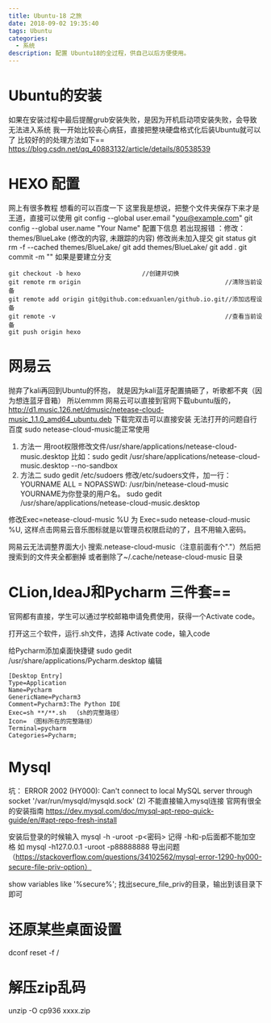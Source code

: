 ```yaml
---
title: Ubuntu-18 之旅
date: 2018-09-02 19:35:40
tags: Ubuntu
categories:
  - 系统
description: 配置 Ubuntu18的全过程，供自己以后方便使用。
---
```


# Ubuntu的安装
如果在安装过程中最后提醒grub安装失败，是因为开机启动项安装失败，会导致无法进入系统
我一开始比较丧心病狂，直接把整块硬盘格式化后装Ubuntu就可以了
比较好的的处理方法如下==
https://blog.csdn.net/qq_40883132/article/details/80538539

# HEXO 配置
网上有很多教程
想看的可以百度一下
这里我是想说，把整个文件夹保存下来才是王道，直接可以使用
git config --global user.email "you@example.com"
git config --global user.name "Your Name"
配置下信息
若出现报错 ：修改： themes/BlueLake (修改的内容, 未跟踪的内容) 修改尚未加入提交
git status
git rm -f --cached themes/BlueLake/
git add themes/BlueLake/
git add .
git commit -m ""
如果是要建立分支
```
git checkout -b hexo                 //创建并切换
git remote rm origin                                        //清除当前设备
git remote add origin git@github.com:edxuanlen/github.io.git//添加远程设备
git remote -v                                               //查看当前设备
git push origin hexo                                        
```

# 网易云
抛弃了kali再回到Ubuntu的怀抱，
就是因为kali蓝牙配置搞砸了，听歌都不爽（因为想连蓝牙音箱）
所以emmm 网易云可以直接到官网下载ubuntu版的，
http://d1.music.126.net/dmusic/netease-cloud-music_1.1.0_amd64_ubuntu.deb
下载完双击可以直接安装
无法打开的问题自行百度
sudo netease-cloud-music能正常使用
1. 方法一
用root权限修改文件/usr/share/applications/netease-cloud-music.desktop
 比如：sudo gedit /usr/share/applications/netease-cloud-music.desktop
--no-sandbox
2. 方法二
sudo gedit /etc/sudoers
修改/etc/sudoers文件，加一行：
YOURNAME ALL = NOPASSWD: /usr/bin/netease-cloud-music
YOURNAME为你登录的用户名。
sudo gedit /usr/share/applications/netease-cloud-music.desktop

修改Exec=netease-cloud-music %U 为  Exec=sudo netease-cloud-music %U,
这样点击网易云音乐图标就是以管理员权限启动的了，且不用输入密码。

 网易云无法调整界面大小
搜索.netease-cloud-music（注意前面有个"."）然后把搜索到的文件夹全都删掉
或者删除了~/.cache/netease-cloud-music 目录

# CLion,IdeaJ和Pycharm 三件套==
官网都有直接，学生可以通过学校邮箱申请免费使用，获得一个Activate code。

打开这三个软件，运行.sh文件，选择 Activate code，输入code


给Pycharm添加桌面快捷键
sudo gedit /usr/share/applications/Pycharm.desktop
编辑
```
[Desktop Entry]
Type=Application
Name=Pycharm
GenericName=Pycharm3
Comment=Pycharm3:The Python IDE
Exec=sh **/**.sh  （sh的完整路径）
Icon= （图标所在的完整路径）
Terminal=pycharm
Categories=Pycharm;
```


# Mysql
坑： ERROR 2002 (HY000): Can't connect to local MySQL server through socket '/var/run/mysqld/mysqld.sock' (2)
不能直接输入mysql连接
官网有很全的安装指南
https://dev.mysql.com/doc/mysql-apt-repo-quick-guide/en/#apt-repo-fresh-install

安装后登录的时候输入
mysql -h<locolhost> -uroot -p<密码>
记得 -h和-p后面都不能加空格
如 mysql -h127.0.0.1 -uroot -p88888888
导出问题（https://stackoverflow.com/questions/34102562/mysql-error-1290-hy000-secure-file-priv-option）

show variables like '%secure%';
找出secure_file_priv的目录，输出到该目录下即可


# 还原某些桌面设置
dconf reset -f /

# 解压zip乱码
unzip -O cp936 xxxx.zip







